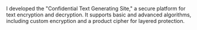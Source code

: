 I developed the "Confidential Text Generating Site," a secure platform for text encryption and decryption. It supports basic and advanced algorithms, including custom encryption and a product cipher for layered protection.
